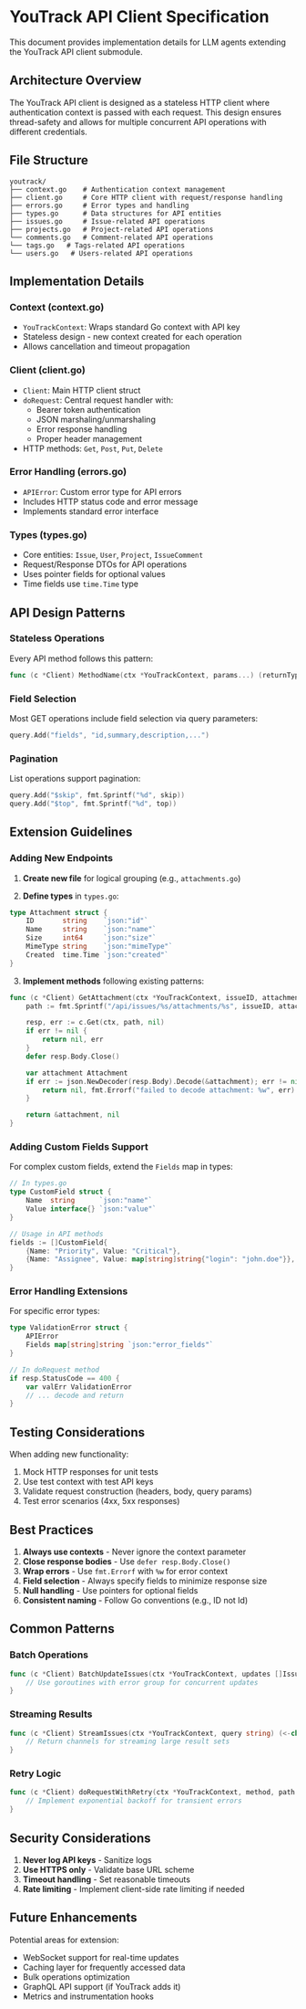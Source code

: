 # YouTrack API Client Specification

This document provides implementation details for LLM agents extending the YouTrack API client submodule.

## Architecture Overview

The YouTrack API client is designed as a stateless HTTP client where authentication context is passed with each request. This design ensures thread-safety and allows for multiple concurrent API operations with different credentials.

## File Structure

```
youtrack/
├── context.go    # Authentication context management
├── client.go     # Core HTTP client with request/response handling
├── errors.go     # Error types and handling
├── types.go      # Data structures for API entities
├── issues.go     # Issue-related API operations
├── projects.go   # Project-related API operations
└── comments.go   # Comment-related API operations
└── tags.go   # Tags-related API operations
└── users.go   # Users-related API operations
```

## Implementation Details

### Context (context.go)
- `YouTrackContext`: Wraps standard Go context with API key
- Stateless design - new context created for each operation
- Allows cancellation and timeout propagation

### Client (client.go)
- `Client`: Main HTTP client struct
- `doRequest`: Central request handler with:
  - Bearer token authentication
  - JSON marshaling/unmarshaling
  - Error response handling
  - Proper header management
- HTTP methods: `Get`, `Post`, `Put`, `Delete`

### Error Handling (errors.go)
- `APIError`: Custom error type for API errors
- Includes HTTP status code and error message
- Implements standard error interface

### Types (types.go)
- Core entities: `Issue`, `User`, `Project`, `IssueComment`
- Request/Response DTOs for API operations
- Uses pointer fields for optional values
- Time fields use `time.Time` type

## API Design Patterns

### Stateless Operations
Every API method follows this pattern:
```go
func (c *Client) MethodName(ctx *YouTrackContext, params...) (returnType, error)
```

### Field Selection
Most GET operations include field selection via query parameters:
```go
query.Add("fields", "id,summary,description,...")
```

### Pagination
List operations support pagination:
```go
query.Add("$skip", fmt.Sprintf("%d", skip))
query.Add("$top", fmt.Sprintf("%d", top))
```

## Extension Guidelines

### Adding New Endpoints

1. **Create new file** for logical grouping (e.g., `attachments.go`)

2. **Define types** in `types.go`:
```go
type Attachment struct {
    ID       string    `json:"id"`
    Name     string    `json:"name"`
    Size     int64     `json:"size"`
    MimeType string    `json:"mimeType"`
    Created  time.Time `json:"created"`
}
```

3. **Implement methods** following existing patterns:
```go
func (c *Client) GetAttachment(ctx *YouTrackContext, issueID, attachmentID string) (*Attachment, error) {
    path := fmt.Sprintf("/api/issues/%s/attachments/%s", issueID, attachmentID)

    resp, err := c.Get(ctx, path, nil)
    if err != nil {
        return nil, err
    }
    defer resp.Body.Close()

    var attachment Attachment
    if err := json.NewDecoder(resp.Body).Decode(&attachment); err != nil {
        return nil, fmt.Errorf("failed to decode attachment: %w", err)
    }

    return &attachment, nil
}
```

### Adding Custom Fields Support

For complex custom fields, extend the `Fields` map in types:
```go
// In types.go
type CustomField struct {
    Name  string      `json:"name"`
    Value interface{} `json:"value"`
}

// Usage in API methods
fields := []CustomField{
    {Name: "Priority", Value: "Critical"},
    {Name: "Assignee", Value: map[string]string{"login": "john.doe"}},
}
```

### Error Handling Extensions

For specific error types:
```go
type ValidationError struct {
    APIError
    Fields map[string]string `json:"error_fields"`
}

// In doRequest method
if resp.StatusCode == 400 {
    var valErr ValidationError
    // ... decode and return
}
```

## Testing Considerations

When adding new functionality:
1. Mock HTTP responses for unit tests
2. Use test context with test API keys
3. Validate request construction (headers, body, query params)
4. Test error scenarios (4xx, 5xx responses)

## Best Practices

1. **Always use contexts** - Never ignore the context parameter
2. **Close response bodies** - Use `defer resp.Body.Close()`
3. **Wrap errors** - Use `fmt.Errorf` with `%w` for error context
4. **Field selection** - Always specify fields to minimize response size
5. **Null handling** - Use pointers for optional fields
6. **Consistent naming** - Follow Go conventions (e.g., ID not Id)

## Common Patterns

### Batch Operations
```go
func (c *Client) BatchUpdateIssues(ctx *YouTrackContext, updates []IssueUpdate) error {
    // Use goroutines with error group for concurrent updates
}
```

### Streaming Results
```go
func (c *Client) StreamIssues(ctx *YouTrackContext, query string) (<-chan *Issue, <-chan error) {
    // Return channels for streaming large result sets
}
```

### Retry Logic
```go
func (c *Client) doRequestWithRetry(ctx *YouTrackContext, method, path string, maxRetries int) (*http.Response, error) {
    // Implement exponential backoff for transient errors
}
```

## Security Considerations

1. **Never log API keys** - Sanitize logs
2. **Use HTTPS only** - Validate base URL scheme
3. **Timeout handling** - Set reasonable timeouts
4. **Rate limiting** - Implement client-side rate limiting if needed

## Future Enhancements

Potential areas for extension:
- WebSocket support for real-time updates
- Caching layer for frequently accessed data
- Bulk operations optimization
- GraphQL API support (if YouTrack adds it)
- Metrics and instrumentation hooks
